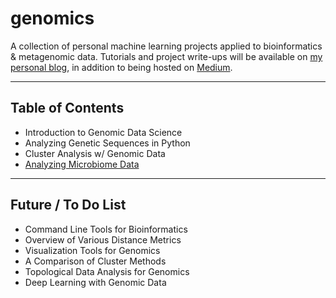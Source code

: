 # genomics
A collection of personal machine learning projects applied to bioinformatics &amp; metagenomic data.  Tutorials and project write-ups will be available on [my personal blog](https://mundyreimer.github.io/), in addition to being hosted on [Medium](https://medium.com/@mundyreimer).

---

## Table of Contents
* Introduction to Genomic Data Science
* Analyzing Genetic Sequences in Python
* Cluster Analysis w/ Genomic Data
* [Analyzing Microbiome Data](https://towardsdatascience.com/analyzing-microbiome-data-320728b56b8e)

---

## Future / To Do List
* Command Line Tools for Bioinformatics
* Overview of Various Distance Metrics
* Visualization Tools for Genomics
* A Comparison of Cluster Methods
* Topological Data Analysis for Genomics
* Deep Learning with Genomic Data

















